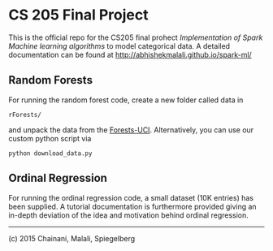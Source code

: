 # CS 205 Final Project

This is the official repo for the CS205 final prohect *Implementation of Spark Machine learning algorithms* to model categorical data. A detailed documentation can be found at <http://abhishekmalali.github.io/spark-ml/>

## Random Forests

For running the random forest code, create a new folder called data in 

`rForests/`

and unpack the data from the [Forests-UCI](http://archive.ics.uci.edu/ml/machine-learning-databases/covtype/covtype.data.gz).
Alternatively, you can use our custom python script via 

	python download_data.py

## Ordinal Regression
For running the ordinal regression code, a small dataset (10K entries) has been supplied. A tutorial documentation is furthermore provided giving an in-depth deviation of the idea and motivation behind ordinal regression.


---
(c) 2015 Chainani, Malali, Spiegelberg